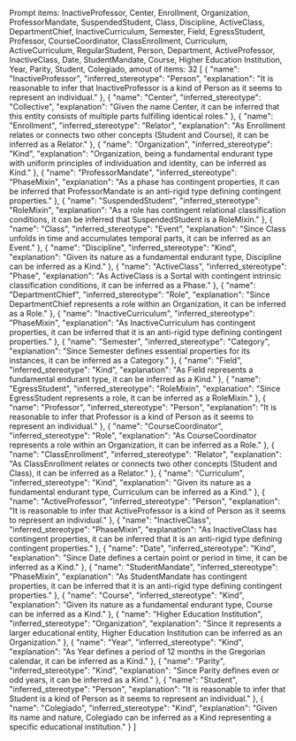Prompt items: 
InactiveProfessor, Center, Enrollment, Organization, ProfessorMandate, SuspendedStudent, Class, Discipline, ActiveClass, DepartmentChief, InactiveCurriculum, Semester, Field, EgressStudent, Professor, CourseCoordinator, ClassEnrollment, Curriculum, ActiveCurriculum, RegularStudent, Person, Department, ActiveProfessor, InactiveClass, Date, StudentMandate, Course, Higher Education Institution, Year, Parity, Student, Colegiado, 
amout of items: 32
 [
    {
        "name": "InactiveProfessor",
        "inferred_stereotype": "Person",
        "explanation": "It is reasonable to infer that InactiveProfessor is a kind of Person as it seems to represent an individual."
    },
    {
        "name": "Center",
        "inferred_stereotype": "Collective",
        "explanation": "Given the name Center, it can be inferred that this entity consists of multiple parts fulfilling identical roles."
    },
    {
        "name": "Enrollment",
        "inferred_stereotype": "Relator",
        "explanation": "As Enrollment relates or connects two other concepts (Student and Course), it can be inferred as a Relator."
    },
    {
        "name": "Organization",
        "inferred_stereotype": "Kind",
        "explanation": "Organization, being a fundamental endurant type with uniform principles of individuation and identity, can be inferred as Kind."
    },
    {
        "name": "ProfessorMandate",
        "inferred_stereotype": "PhaseMixin",
        "explanation": "As a phase has contingent properties, it can be inferred that ProfessorMandate is an anti-rigid type defining contingent properties."
    },
    {
        "name": "SuspendedStudent",
        "inferred_stereotype": "RoleMixin",
        "explanation": "As a role has contingent relational classification conditions, it can be inferred that SuspendedStudent is a RoleMixin."
    },
    {
        "name": "Class",
        "inferred_stereotype": "Event",
        "explanation": "Since Class unfolds in time and accumulates temporal parts, it can be inferred as an Event."
    },
    {
        "name": "Discipline",
        "inferred_stereotype": "Kind",
        "explanation": "Given its nature as a fundamental endurant type, Discipline can be inferred as a Kind."
    },
    {
        "name": "ActiveClass",
        "inferred_stereotype": "Phase",
        "explanation": "As ActiveClass is a Sortal with contingent intrinsic classification conditions, it can be inferred as a Phase."
    },
    {
        "name": "DepartmentChief",
        "inferred_stereotype": "Role",
        "explanation": "Since DepartmentChief represents a role within an Organization, it can be inferred as a Role."
    },
    {
        "name": "InactiveCurriculum",
        "inferred_stereotype": "PhaseMixin",
        "explanation": "As InactiveCurriculum has contingent properties, it can be inferred that it is an anti-rigid type defining contingent properties."
    },
    {
        "name": "Semester",
        "inferred_stereotype": "Category",
        "explanation": "Since Semester defines essential properties for its instances, it can be inferred as a Category."
    },
    {
        "name": "Field",
        "inferred_stereotype": "Kind",
        "explanation": "As Field represents a fundamental endurant type, it can be inferred as a Kind."
    },
    {
        "name": "EgressStudent",
        "inferred_stereotype": "RoleMixin",
        "explanation": "Since EgressStudent represents a role, it can be inferred as a RoleMixin."
    },
    {
        "name": "Professor",
        "inferred_stereotype": "Person",
        "explanation": "It is reasonable to infer that Professor is a kind of Person as it seems to represent an individual."
    },
    {
        "name": "CourseCoordinator",
        "inferred_stereotype": "Role",
        "explanation": "As CourseCoordinator represents a role within an Organization, it can be inferred as a Role."
    },
    {
        "name": "ClassEnrollment",
        "inferred_stereotype": "Relator",
        "explanation": "As ClassEnrollment relates or connects two other concepts (Student and Class), it can be inferred as a Relator."
    },
    {
        "name": "Curriculum",
        "inferred_stereotype": "Kind",
        "explanation": "Given its nature as a fundamental endurant type, Curriculum can be inferred as a Kind."
    },
    {
        "name": "ActiveProfessor",
        "inferred_stereotype": "Person",
        "explanation": "It is reasonable to infer that ActiveProfessor is a kind of Person as it seems to represent an individual."
    },
    {
        "name": "InactiveClass",
        "inferred_stereotype": "PhaseMixin",
        "explanation": "As InactiveClass has contingent properties, it can be inferred that it is an anti-rigid type defining contingent properties."
    },
    {
        "name": "Date",
        "inferred_stereotype": "Kind",
        "explanation": "Since Date defines a certain point or period in time, it can be inferred as a Kind."
    },
    {
        "name": "StudentMandate",
        "inferred_stereotype": "PhaseMixin",
        "explanation": "As StudentMandate has contingent properties, it can be inferred that it is an anti-rigid type defining contingent properties."
    },
    {
        "name": "Course",
        "inferred_stereotype": "Kind",
        "explanation": "Given its nature as a fundamental endurant type, Course can be inferred as a Kind."
    },
    {
        "name": "Higher Education Institution",
        "inferred_stereotype": "Organization",
        "explanation": "Since it represents a larger educational entity, Higher Education Institution can be inferred as an Organization."
    },
    {
        "name": "Year",
        "inferred_stereotype": "Kind",
        "explanation": "As Year defines a period of 12 months in the Gregorian calendar, it can be inferred as a Kind."
    },
    {
        "name": "Parity",
        "inferred_stereotype": "Kind",
        "explanation": "Since Parity defines even or odd years, it can be inferred as a Kind."
    },
    {
        "name": "Student",
        "inferred_stereotype": "Person",
        "explanation": "It is reasonable to infer that Student is a kind of Person as it seems to represent an individual."
    },
    {
        "name": "Colegiado",
        "inferred_stereotype": "Kind",
        "explanation": "Given its name and nature, Colegiado can be inferred as a Kind representing a specific educational institution."
    }
]
